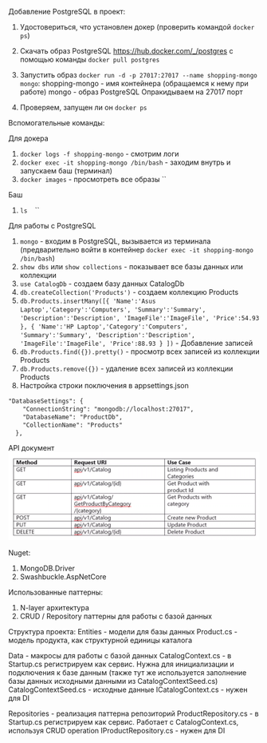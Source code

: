 ﻿Добавление PostgreSQL в проект:
1. Удостовериться, что установлен докер (проверить командой `docker ps`)
2. Скачать образ PostgreSQL https://hub.docker.com/_/postgres с помощью команды `docker pull postgres`

3. Запустить образ `docker run -d -p 27017:27017 --name shopping-mongo mongo`:
shopping-mongo - имя контейнера (обращаемся к нему при работе)
mongo - образ PostgreSQL
Опракидываем на 27017 порт
4. Проверяем, запущен ли он `docker ps`

Вспомогательные команды:

Для докера
1. `docker logs -f shopping-mongo` - смотрим логи 
2. `docker exec -it shopping-mongo /bin/bash` - заходим внутрь и запускаем баш (терминал)
3. `docker images` - просмотреть все образы
``

Баш
1. `ls`
``
``
``

Для работы с PostgreSQL
1. `mongo` - входим в PostgreSQL, вызывается из терминала (предварительно войти в контейнер `docker exec -it shopping-mongo /bin/bash`)
2. `show dbs` или `show collections` - показывает все базы данных или коллекции
3. `use CatalogDb` - создаем базу данных CatalogDb
4. `db.createCollection('Products')` - создаем коллекцию Products 
5. `db.Products.insertMany([{ 'Name':'Asus Laptop','Category':'Computers', 'Summary':'Summary', 'Description':'Description', 'ImageFile':'ImageFile', 'Price':54.93 }, { 'Name':'HP Laptop','Category':'Computers', 'Summary':'Summary', 'Description':'Description', 'ImageFile':'ImageFile', 'Price':88.93 } ])` - Добавление записей
6. `db.Products.find({}).pretty()` - просмотр всех записей из коллекции Products
7. `db.Products.remove({})` - удаление всех записей из коллекции Products
8. Настройка строки поключения в appsettings.json
```
"DatabaseSettings": {
    "ConnectionString": "mongodb://localhost:27017",
    "DatabaseName": "ProductDb",
    "CollectionName": "Products"
  },
```

API документ 
![alt text](https://github.com/Vankezzz/AspnetMicroservices/blob/main/screenshots/catalog_api_doc.PNG "Описание работы сервиса")

Nuget:
1. MongoDB.Driver
2. Swashbuckle.AspNetCore

Использованные паттерны:
1. N-layer архитектура
2. CRUD / Repository паттерны для работы с базой данных

Структура проекта:
Entities - модели для базы данных
    Product.cs - модель продукта, как структурной единицы каталога

Data - макросы для работы  с базой данных
    CatalogContext.cs - в Startup.cs регистрируем как сервис. Нужна для инициализации и подключения к базе данным (также тут же используется заполнение базы данных исходными данными из CatalogContextSeed.cs)
    CatalogContextSeed.cs - исходные данные
    ICatalogContext.cs - нужен для DI

Repositories - реализация паттерна репозиторий 
    ProductRepository.cs - в Startup.cs регистрируем как сервис. Работает с  CatalogContext.cs, используя CRUD operation
    IProductRepository.cs - нужен для DI